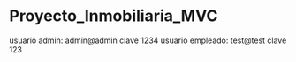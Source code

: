 # Proyecto_Inmobiliaria_MVC
usuario admin: admin@admin clave 1234
usuario empleado: test@test clave 123